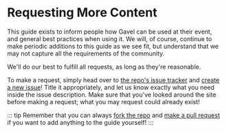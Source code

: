 # Requesting More Content

This guide exists to inform people how Gavel can be used at their event, and general best practices when using it. We will, of course, continue to make periodic additions to this guide as we see fit, but understand that we may not capture all the requirements of the community. 

We'll do our best to fulfill all requests, as long as they're reasonable.

To make a request, simply head over to [the repo's issue tracker](https://github.com/weareasterisk/gavel-docs/issues) and [create a new issue](https://github.com/weareasterisk/gavel-docs/issues/new)! Title it appropriately, and let us know exactly what you need inside the issue description. Make sure that you've looked around the site before making a request; what you may request could already exist!

::: tip
Remember that you can always [fork the repo](https://github.com/weareasterisk/gavel-docs) and [make a pull request](https://github.com/weareasterisk/gavel-docs/pulls) if you want to add anything to the guide yourself!
::: 
